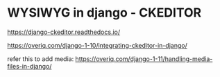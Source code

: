# WYSIWYG in django - CKEDITOR

https://django-ckeditor.readthedocs.io/

https://overiq.com/django-1-10/integrating-ckeditor-in-django/

refer this to add media: https://overiq.com/django-1-11/handling-media-files-in-django/
